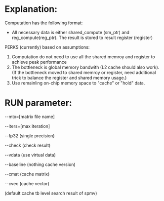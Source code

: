 # Explanation:
 Computation has the following format:
  - All necessary data is either shared_compute (sm_ptr) and reg_compute(reg_ptr). The result is stored to result register (register)

 PERKS (currently) based on assumptions:
  1. Computation do not need to use all the shared memroy and register to achieve peak performance
  2. The bottleneck is global memory bandwith (L2 cache should also work). (If the bottleneck moved to shared memroy or register, need additional trick to balance the register and shared memory usage.) 
  3. Use remainling on-chip memory space to "cache" or "hold" data.

# RUN parameter:
  --mtx=[matrix file name]
  
  --iters=[max iteration]
  
  --fp32 (single precision)
  
  --check (check result)
  
  --vdata (use virtual data)
  
  --baseline (nothing cache version)
  
  --cmat (cache matrix)
  
  --cvec (cache vector)
  
  (default cache tb level search result of spmv)
